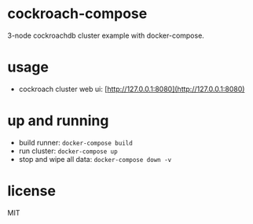 # cockroach-compose
3-node cockroachdb cluster example with docker-compose.

# usage

* cockroach cluster web ui: [http://127.0.0.1:8080](http://127.0.0.1:8080)

# up and running

* build runner: `docker-compose build`
* run cluster: `docker-compose up`
* stop and wipe all data: `docker-compose down -v`

# license

MIT
